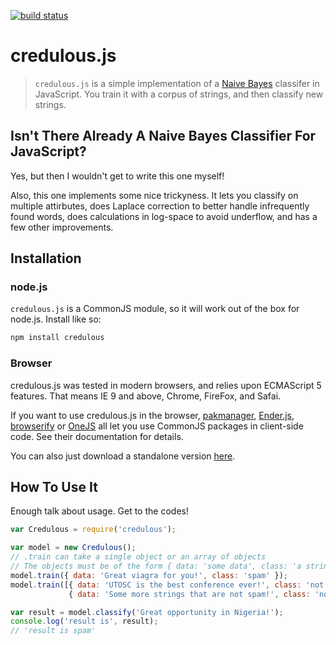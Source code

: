 [![build status](https://secure.travis-ci.org/jergason/credulous.png)](http://travis-ci.org/jergason/credulous)
# credulous.js

> `credulous.js` is a simple implementation of a [Naive Bayes](http://en.wikipedia.org/wiki/Naive_Bayes_classifier) classifer in JavaScript. You train it with a corpus of strings, and then classify new strings.


## Isn't There Already A Naive Bayes Classifier For JavaScript?
Yes, but then I wouldn't get to write this one myself!

Also, this one implements some nice trickyness. It lets you classify on multiple
attirbutes, does Laplace correction to better handle infrequently found words, does
calculations in log-space to avoid underflow, and has a few other improvements.

## Installation

### node.js

`credulous.js` is a CommonJS module, so it will work out of the box for node.js. Install
like so:

```bash
npm install credulous
```

### Browser
credulous.js was tested in modern browsers, and relies upon ECMAScript 5 features. That means IE 9 and
above, Chrome, FireFox, and Safai.

If you want to use credulous.js in the browser, [pakmanager](https://github.com/coolaj86/pakmanager.git),
[Ender.js](http://ender.no.de), [browserify](https://github.com/substack/node-browserify) or
[OneJS](https://github.com/azer/onejs) all let you use CommonJS packages in client-side code. See their
documentation for details.

You can also just download a standalone version [here](#some_link_to_standalone_version).

## How To Use It

Enough talk about usage. Get to the codes!

```javascript
var Credulous = require('credulous');

var model = new Credulous();
// .train can take a single object or an array of objects
// The objects must be of the form { data: 'some data', class: 'a string representing the class name' }
model.train({ data: 'Great viagra for you!', class: 'spam' });
model.train([{ data: 'UTOSC is the best conference ever!', class: 'not spam'},
             { data: 'Some more strings that are not spam!', class: 'not spam'}]);

var result = model.classify('Great opportunity in Nigeria!');
console.log('result is', result);
// 'result is spam'

```
